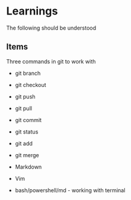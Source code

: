 # Learnings

The following should be understood

## Items

Three commands in git to work with

- git branch
- git checkout
- git push
- git pull
- git commit
- git status
- git add
- git merge

- Markdown
- Vim
- bash/powershell/md - working with terminal
